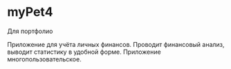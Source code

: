 # myPet4
Для портфолио

Приложение для учёта личных финансов. Проводит финансовый анализ, выводит статистику в удобной форме. Приложение многопользовательское. 
